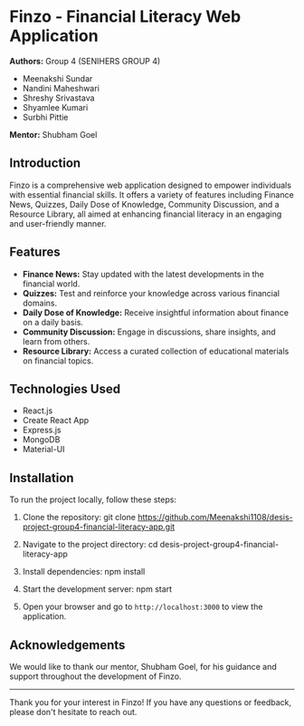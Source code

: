 # Finzo - Financial Literacy Web Application

**Authors:** Group 4 (SENIHERS GROUP 4)
- Meenakshi Sundar
- Nandini Maheshwari
- Shreshy Srivastava
- Shyamlee Kumari
- Surbhi Pittie

**Mentor:** Shubham Goel

## Introduction

Finzo is a comprehensive web application designed to empower individuals with essential financial skills. It offers a variety of features including Finance News, Quizzes, Daily Dose of Knowledge, Community Discussion, and a Resource Library, all aimed at enhancing financial literacy in an engaging and user-friendly manner.

## Features

- **Finance News:** Stay updated with the latest developments in the financial world.
- **Quizzes:** Test and reinforce your knowledge across various financial domains.
- **Daily Dose of Knowledge:** Receive insightful information about finance on a daily basis.
- **Community Discussion:** Engage in discussions, share insights, and learn from others.
- **Resource Library:** Access a curated collection of educational materials on financial topics.

## Technologies Used

- React.js
- Create React App
- Express.js
- MongoDB
- Material-UI

## Installation

To run the project locally, follow these steps:

1. Clone the repository:
git clone https://github.com/Meenakshi1108/desis-project-group4-financial-literacy-app.git

2. Navigate to the project directory:
cd desis-project-group4-financial-literacy-app

3. Install dependencies:
npm install

4. Start the development server:
npm start

5. Open your browser and go to `http://localhost:3000` to view the application.

## Acknowledgements

We would like to thank our mentor, Shubham Goel, for his guidance and support throughout the development of Finzo.

---

Thank you for your interest in Finzo! If you have any questions or feedback, please don't hesitate to reach out.
